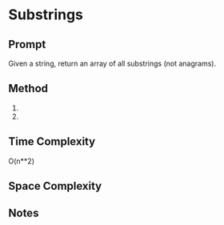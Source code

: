 # Substrings

## Prompt

Given a string, return an array of all substrings (not anagrams).

## Method
1. 
2. 


## Time Complexity
O(n**2)


## Space Complexity



## Notes

